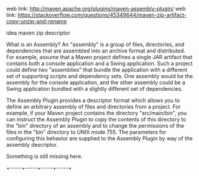 web link: http://maven.apache.org/plugins/maven-assembly-plugin/
web link: https://stackoverflow.com/questions/45349644/maven-zip-artifact-copy-unzip-and-rename




idea maven zip descriptor


What is an Assembly?
An "assembly" is a group of files, directories, and dependencies that are assembled into an archive format and distributed. For example, assume that a Maven project defines a single JAR artifact that contains both a console application and a Swing application. Such a project could define two "assemblies" that bundle the application with a different set of supporting scripts and dependency sets. One assembly would be the assembly for the console application, and the other assembly could be a Swing application bundled with a slightly different set of dependencies.

The Assembly Plugin provides a descriptor format which allows you to define an arbitrary assembly of files and directories from a project. For example, if your Maven project contains the directory "src/main/bin", you can instruct the Assembly Plugin to copy the contents of this directory to the "bin" directory of an assembly and to change the permissions of the files in the "bin" directory to UNIX mode 755. The parameters for configuring this behavior are supplied to the Assembly Plugin by way of the assembly descriptor.


Something is still missing here.


+-----+-----+-----+-----+

